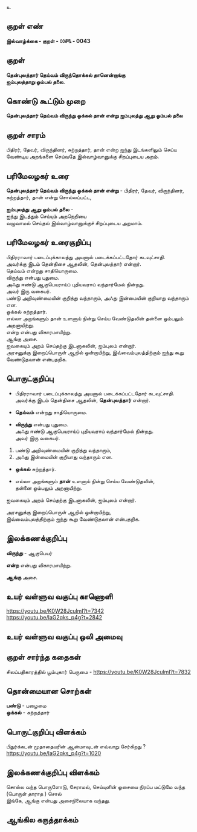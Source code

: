 உ

## குறள் எண் 

**இல்வாழ்க்கை - குறள் - ௦௦௪௩ - 0043**  

## குறள் 

**தென்புலத்தார் தெய்வம் விருந்தொக்கல் தானென்றாங்கு  
ஐம்புலத்தாறு ஓம்பல் தலை.**  

## கொண்டு கூட்டும் முறை

**தென்புலத்தார் தெய்வம் விருந்து ஒக்கல் தான் என்று ஐம்புலத்து ஆறு ஓம்பல் தலை**   

## குறள் சாரம் 

பிதிரர், தேவர், விருந்தினர், சுற்றத்தார், தான் என்ற ஐந்து இடங்களிலும் செய்ய வேண்டிய அறங்களை செய்வதே இல்வாழ்வானுக்கு சிறப்புடைய அறம். 


## பரிமேலழகர் உரை

**தென்புலத்தார் தெய்வம் விருந்து ஒக்கல் தான் என்று** - பிதிரர், தேவர், விருந்தினர், சுற்றத்தார், தான் என்று சொல்லப்பட்ட,  

**ஐம்புலத்து ஆறு ஓம்பல் தலை** -  
ஐந்து இடத்தும் செய்யும் அறநெறியை  
வழுவாமல் செய்தல் இல்வாழ்வானுக்குச் சிறப்புடைய அறமாம். 

## பரிமேலழகர் உரைகுறிப்பு   

பிதிரராவார் படைப்புக்காலத்து அயனால் படைக்கப்பட்டதோர் கடவுட்சாதி.  
அவர்க்கு இடம் தென்திசை ஆதலின், தென்புலத்தார் என்றார்.  
தெய்வம் என்றது சாதியொருமை.  
விருந்து என்பது புதுமை.  
அஃது ஈண்டு ஆகுபெயராய்ப் புதியவராய் வந்தார்மேல் நின்றது.  
அவர் இரு வகையர்.  
பண்டு அறிவுண்மையின் குறித்து வந்தாரும், அஃது இன்மையின் குறியாது வந்தாரும் என.  
ஒக்கல் சுற்றத்தார்.  
எல்லா அறங்களும் தான் உளனாய் நின்று செய்ய வேண்டுதலின் தன்னை ஓம்பலும் அறனாயிற்று.  
என்ற என்பது விகாரமாயிற்று.  
ஆங்கு அசை.  
ஐவகையும் அறம் செய்தற்கு இடனாகலின், ஐம்புலம் என்றார்.  
அரசனுக்கு இறைப்பொருள் ஆறில் ஒன்றாயிற்று, இவ்வைம்புலத்திற்கும் ஐந்து கூறு வேண்டுதலான் என்பதறிக. 

## பொருட்குறிப்பு 

* பிதிரராவார் படைப்புக்காலத்து அயனால் படைக்கப்பட்டதோர் கடவுட்சாதி.  
 அவர்க்கு இடம் தென்திசை ஆதலின், **தென்புலத்தார்** என்றார். 

* **தெய்வம்** என்றது சாதியொருமை. 

* **விருந்து** என்பது புதுமை.  
அஃது ஈண்டு ஆகுபெயராய்ப் புதியவராய் வந்தார்மேல் நின்றது.  
அவர் இரு வகையர்.  
1. பண்டு அறிவுண்மையின் குறித்து வந்தாரும்,  
2. அஃது இன்மையின் குறியாது வந்தாரும் என.  

* **ஒக்கல்** சுற்றத்தார்.  

* எல்லா அறங்களும் **தான்** உளனாய் நின்று செய்ய வேண்டுதலின்,  
தன்னை ஓம்பலும் அறனாயிற்று.  

ஐவகையும் அறம் செய்தற்கு இடனாகலின், ஐம்புலம் என்றார். 

அரசனுக்கு இறைப்பொருள் ஆறில் ஒன்றாயிற்று,  
இவ்வைம்புலத்திற்கும் ஐந்து கூறு வேண்டுதலான் என்பதறிக. 

## இலக்கணக்குறிப்பு  

**விருந்து** - ஆகுபெயர்  
 
**என்ற** என்பது விகாரமாயிற்று.  

**ஆங்கு** அசை.   

## உயர் வள்ளுவ வகுப்பு காணொளி

https://youtu.be/K0W28JculmI?t=7342  
https://youtu.be/IaG2qks_p4g?t=2842

## உயர் வள்ளுவ வகுப்பு ஒலி அமைவு 

 
## குறள் சார்ந்த கதைகள் 

சிலப்பதிகாரத்தில் பூம்புகார் பெருமை - https://youtu.be/K0W28JculmI?t=7832

## தொன்மையான சொற்கள்

**பண்டு** - பழைமை   
**ஒக்கல்** - சுற்றத்தார் 

## பொருட்குறிப்பு விளக்கம்

பிதுர்க்கடன் மூதாதையரின் ஆன்மாவுடன் எவ்வாறு சேர்கிறது ? https://youtu.be/IaG2qks_p4g?t=1020 

## இலக்கணக்குறிப்பு விளக்கம்

சொல்ல வந்த பொருளோடு, சேராமல்,	செய்யுளின் ஓசையை நிரப்ப மட்டுமே	வந்த (பொருள் தாராத ) சொல்				
இங்கே, ஆங்கு என்பது அசைநிலையாக வந்தது.



## ஆங்கில கருத்தாக்கம் 


